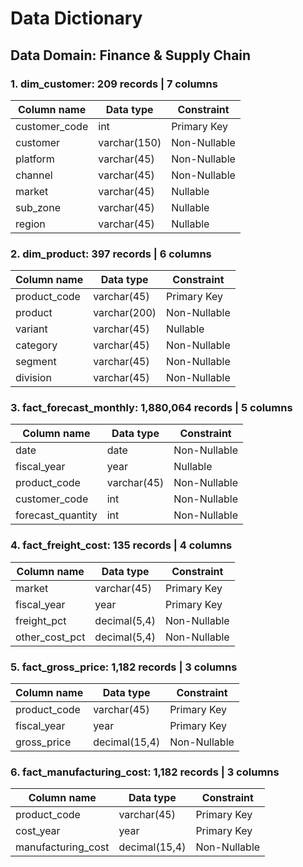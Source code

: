 # Data Dictionary

## Data Domain: Finance & Supply Chain

### 1. dim_customer: 209 records | 7 columns

|Column name|Data type|Constraint|
|-|-|-|
|customer_code|int|Primary Key|
|customer|varchar(150)|Non-Nullable|
|platform|varchar(45)|Non-Nullable|
|channel|varchar(45)|Non-Nullable|
|market|varchar(45)|Nullable|
|sub_zone|varchar(45)|Nullable|
|region|varchar(45)|Nullable|

### 2. dim_product: 397 records | 6 columns

|Column name|Data type|Constraint|
|-|-|-|
|product_code|varchar(45)|Primary Key|
|product|varchar(200)|Non-Nullable|
|variant|varchar(45)|Nullable|
|category|varchar(45)|Non-Nullable|
|segment|varchar(45)|Non-Nullable|
|division|varchar(45)|Non-Nullable|

### 3. fact_forecast_monthly: 1,880,064 records | 5 columns

|Column name|Data type|Constraint|
|-|-|-|
|date|date|Non-Nullable|
|fiscal_year|year|Nullable|
|product_code|varchar(45)|Non-Nullable|
|customer_code|int|Non-Nullable|
|forecast_quantity|int|Non-Nullable|

### 4. fact_freight_cost: 135 records | 4 columns

|Column name|Data type|Constraint|
|-|-|-|
|market|varchar(45)|Primary Key|
|fiscal_year|year|Primary Key|
|freight_pct|decimal(5,4)|Non-Nullable|
|other_cost_pct|decimal(5,4)|Non-Nullable|

### 5. fact_gross_price: 1,182 records | 3 columns

|Column name|Data type|Constraint|
|-|-|-|
|product_code|varchar(45)|Primary Key|
|fiscal_year|year|Primary Key|
|gross_price|decimal(15,4)|Non-Nullable|

### 6. fact_manufacturing_cost: 1,182 records | 3 columns

|Column name|Data type|Constraint|
|-|-|-|
|product_code|varchar(45)|Primary Key|
|cost_year|year|Primary Key|
|manufacturing_cost|decimal(15,4)|Non-Nullable|

